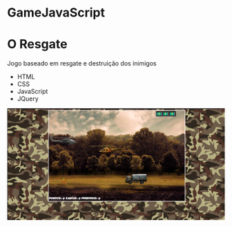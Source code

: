 # GameJavaScript

<h1>O Resgate</h1>

<p>Jogo baseado em resgate e destruição dos inimigos</p>

<ul>
<li>HTML</li>
<li>CSS</li>
<li>JavaScript</li>
<li>JQuery</li>
</ul>

<img src="/imgs/TelaDoJogo.png" alt="">
